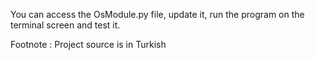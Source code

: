 You can access the OsModule.py file, update it, run the program on the terminal screen and test it.

Footnote : Project source is in Turkish
